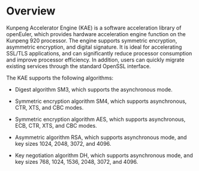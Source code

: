 # Overview<a name="EN-US_TOPIC_0231142813"></a>

Kunpeng Accelerator Engine \(KAE\) is a software acceleration library of openEuler, which provides hardware acceleration engine function on the Kunpeng 920 processor. The engine supports symmetric encryption, asymmetric encryption, and digital signature. It is ideal for accelerating SSL/TLS applications, and can significantly reduce processor consumption and improve processor efficiency. In addition, users can quickly migrate existing services through the standard OpenSSL interface.

The KAE supports the following algorithms:

-   Digest algorithm SM3, which supports the asynchronous mode.
-   Symmetric encryption algorithm SM4, which supports asynchronous, CTR, XTS, and CBC modes.

-   Symmetric encryption algorithm AES, which supports asynchronous, ECB, CTR, XTS, and CBC modes.
-   Asymmetric algorithm RSA, which supports asynchronous mode, and key sizes 1024, 2048, 3072, and 4096.
-   Key negotiation algorithm DH, which supports asynchronous mode, and key sizes 768, 1024, 1536, 2048, 3072, and 4096.

